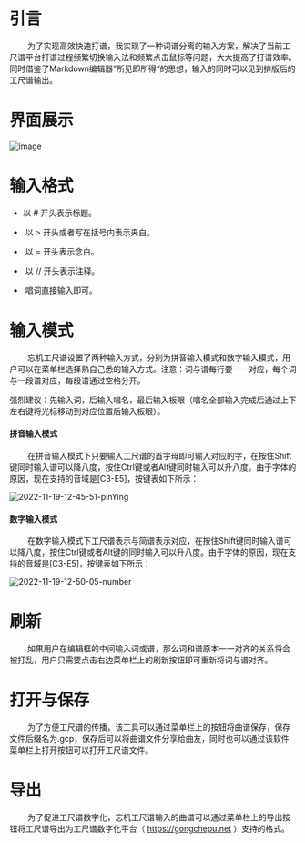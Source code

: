 # 引言

        为了实现高效快速打谱，我实现了一种词谱分离的输入方案，解决了当前工尺谱平台打谱过程频繁切换输入法和频繁点击鼠标等问题，大大提高了打谱效率。同时借鉴了Markdown编辑器”所见即所得“的思想，输入的同时可以见到排版后的工尺谱输出。
        
# 界面展示
![image](https://user-images.githubusercontent.com/44090880/224347214-a197538c-e4b2-405a-9b6a-e377aed66fca.png)

# 输入格式

- 以 # 开头表示标题。
  
-  以 > 开头或者写在括号内表示夹白。
  
-  以 = 开头表示念白。
  
-  以 // 开头表示注释。
  
-  唱词直接输入即可。
  

# 输入模式

        忘机工尺谱设置了两种输入方式，分别为拼音输入模式和数字输入模式，用户可以在菜单栏选择熟自己悉的输入方式。注意：词与谱每行要一一对应，每个词与一段谱对应，每段谱通过空格分开。

强烈建议：先输入词，后输入唱名，最后输入板眼（唱名全部输入完成后通过上下左右键将光标移动到对应位置后输入板眼）。

#### 拼音输入模式

        在拼音输入模式下只要输入工尺谱的首字母即可输入对应的字，在按住Shift键同时输入谱可以降八度，按住Ctrl键或者Alt键同时输入可以升八度。由于字体的原因，现在支持的音域是[C3-E5]，按键表如下所示：

![2022-11-19-12-45-51-pinYing](https://user-images.githubusercontent.com/44090880/202835235-077e8705-8b28-4f59-a10a-6dfb46fd3ed8.png)


#### 数字输入模式

        在数字输入模式下工尺谱表示与简谱表示对应，在按住Shift键同时输入谱可以降八度，按住Ctrl键或者Alt键的同时输入可以升八度。由于字体的原因，现在支持的音域是[C3-E5]，按键表如下所示：

![2022-11-19-12-50-05-number](https://user-images.githubusercontent.com/44090880/202835241-b4ba9623-bd6d-40f2-a3f5-184a258c129e.png)


# 刷新

        如果用户在编辑框的中间输入词或谱，那么词和谱原本一一对齐的关系将会被打乱，用户只需要点击右边菜单栏上的刷新按钮即可重新将词与谱对齐。

# 打开与保存

        为了方便工尺谱的传播，该工具可以通过菜单栏上的按钮将曲谱保存，保存文件后缀名为.gcp，保存后可以将曲谱文件分享给曲友，同时也可以通过该软件菜单栏上打开按钮可以打开工尺谱文件。

# 导出

        为了促进工尺谱数字化，忘机工尺谱输入的曲谱可以通过菜单栏上的导出按钮将工尺谱导出为工尺谱数字化平台（ https://gongchepu.net ）支持的格式。
